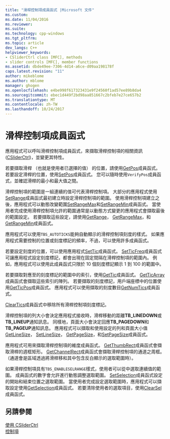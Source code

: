 ```yaml
---
title: "滑桿控制項成員函式 |Microsoft 文件"
ms.custom: 
ms.date: 11/04/2016
ms.reviewer: 
ms.suite: 
ms.technology: cpp-windows
ms.tgt_pltfrm: 
ms.topic: article
dev_langs: C++
helpviewer_keywords:
- CSliderCtrl class [MFC], methods
- slider controls [MFC], member functions
ms.assetid: dbde49ee-7306-4d14-a6ce-d09aa198178f
caps.latest.revision: "11"
author: mikeblome
ms.author: mblome
manager: ghogen
ms.openlocfilehash: e4be998f617323431e9f24560f1ad57ee89b8da4
ms.sourcegitcommit: ebec1d449f2bd98aa851667c2bfeb7e27ce657b2
ms.translationtype: MT
ms.contentlocale: zh-TW
ms.lasthandoff: 10/24/2017
---
```

# <a name="slider-control-member-functions"></a>滑桿控制項成員函式
應用程式可以呼叫滑桿控制項成員函式，來擷取滑桿控制項的相關資訊 ([CSliderCtrl](../mfc/reference/csliderctrl-class.md))，並變更其特性。  
  
 若要擷取滑桿 （也就是使用者已選擇的值） 的位置，請使用[GetPos](../mfc/reference/csliderctrl-class.md#getpos)成員函式。 若要設定滑桿的位置，使用[SetPos](../mfc/reference/csliderctrl-class.md#setpos)成員函式。 您可以隨時使用`VerifyPos`成員函式，並確認滑桿的最小和最大值之間。  
  
 滑桿控制項的範圍是一組連續的值可代表滑桿控制項。 大部分的應用程式使用[SetRange](../mfc/reference/csliderctrl-class.md#setrange)成員函式最初建立時設定滑桿控制項的範圍。 使用滑桿控制項建立之後，應用程式可以動態改變範圍[SetRangeMax](../mfc/reference/csliderctrl-class.md#setrangemax)和[SetRangeMin](../mfc/reference/csliderctrl-class.md#setrangemin)成員函式。 當使用者完成使用滑桿控制項允許的範圍通常是以動態方式變更的應用程式會擷取最後的範圍設定。 若要擷取這些設定，請使用[GetRange](../mfc/reference/csliderctrl-class.md#getrange)， [GetRangeMax](../mfc/reference/csliderctrl-class.md#getrangemax)，和[GetRangeMin](../mfc/reference/csliderctrl-class.md#getrangemin)成員函式。  
  
 應用程式可以使用`TBS_AUTOTICKS`能夠自動顯示的滑桿控制項刻度的樣式。 如果應用程式需要控制的位置或刻度標記的頻率，不過，可以使用許多成員函式。  
  
 若要設定刻度的位置，可以使用應用程式[SetTic](../mfc/reference/csliderctrl-class.md#settic)成員函式。 [SetTicFreq](../mfc/reference/csliderctrl-class.md#setticfreq)成員函式可讓應用程式設定刻度標記，都會出現在固定間隔在滑桿控制項的範圍內。 例如，應用程式可以使用此成員函式只限於 10 個刻度標記顯示 1 到 100 的範圍中。  
  
 若要擷取對應至的刻度標記的範圍中的索引，使用[GetTic](../mfc/reference/csliderctrl-class.md#gettic)成員函式。 [GetTicArray](../mfc/reference/csliderctrl-class.md#getticarray)成員函式會擷取這些索引的陣列。 若要擷取的刻度標記，用戶端座標中的位置使用[GetTicPos](../mfc/reference/csliderctrl-class.md#getticpos)成員函式。 應用程式可以使用擷取的刻度數目[GetNumTics](../mfc/reference/csliderctrl-class.md#getnumtics)成員函式。  
  
 [ClearTics](../mfc/reference/csliderctrl-class.md#cleartics)成員函式中移除所有滑桿控制項刻度標記。  
  
 滑桿控制項的列大小會決定應用程式接收時，滑桿移動的距離**TB_LINEDOWN**或**TB_LINEUP**通知訊息。 同樣地，頁面大小會決定回應**TB_PAGEDOWN**和**TB_PAGEUP**通知訊息。 應用程式可以擷取和使用設定的列和頁面大小值[GetLineSize](../mfc/reference/csliderctrl-class.md#getlinesize)， [SetLineSize](../mfc/reference/csliderctrl-class.md#setlinesize)， [GetPageSize](../mfc/reference/csliderctrl-class.md#getpagesize)，和[SetPageSize](../mfc/reference/csliderctrl-class.md#setpagesize)成員函式。  
  
 應用程式可用來擷取滑桿控制項的維度成員函式。 [GetThumbRect](../mfc/reference/csliderctrl-class.md#getthumbrect)成員函式會擷取滑桿的週框矩形。 [GetChannelRect](../mfc/reference/csliderctrl-class.md#getchannelrect)成員函式會擷取滑桿控制項的通道之周框。 （通道會是區域透過將滑桿移和其中包含反白顯示的選取範圍時）。  
  
 如果滑桿控制項具有`TBS_ENABLESELRANGE`樣式，使用者可以從中選取連續值的範圍。 成員函式的數字會允許進行動態調整選取範圍。 [SetSelection](../mfc/reference/csliderctrl-class.md#setselection)成員函式設定的開始和結束位置之選取範圍。 當使用者完成設定選取範圍時，應用程式可以擷取設定使用[GetSelection](../mfc/reference/csliderctrl-class.md#getselection)成員函式。 若要清除使用者的選取項目，使用[ClearSel](../mfc/reference/csliderctrl-class.md#clearsel)成員函式。  
  
## <a name="see-also"></a>另請參閱  
 [使用 CSliderCtrl](../mfc/using-csliderctrl.md)   
 [控制項](../mfc/controls-mfc.md)

